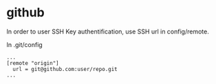 github
======

In order to user SSH Key authentification, use SSH url in config/remote.

In .git/config
```
...
[remote "origin"]
  url = git@github.com:user/repo.git
...
```
